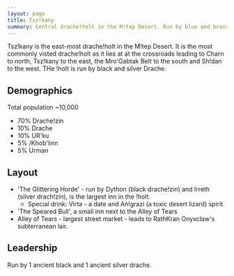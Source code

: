 ```yaml
---
layout: page
title: Tsz!kany
summary: Central drache!holt in the M!tep Desert. Run by blue and brass Drache.
---
```


Tsz!kany is the east-most drache!holt in the M!tep Desert.  It is the most commonly visted drache!holt as it lies at at the crossroads leading to Charn to north, Tsz!kany to the east, the Mro'Gabtak Belt to the south and Sh!dan to the west.
THe !holt is run by black and silver Drache.

## Demographics
Total population ~10,000
- 70% Drache!zin
- 10% Drache
- 10% UR'ku
- 5% /Khob'linn
- 5% Urman

## Layout

- 'The Glittering Horde' - run by Dython (black drache!zin) and Irreth (silver drach!zin), is the largest inn in the !holt.
  - Special drink: Virta - a date and An!grazi (a toxic desert lizard) spirit.
- 'The Speared Bull', a small inn next to the Alley of Tears
- Alley of Tears - largest street market - leads to RathKran Onyxclaw's subterranean lair.

## Leadership

Run by 1 ancient black and 1 ancient silver drache.


